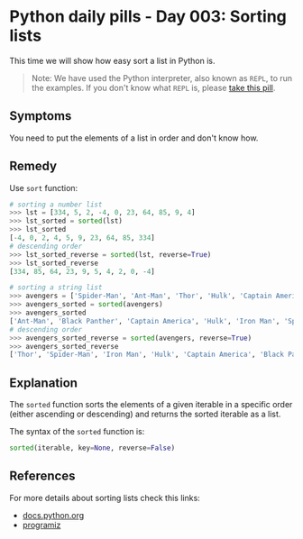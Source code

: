 # Python daily pills - Day 003: Sorting lists

This time we will show how easy sort a list in Python is.

> Note: We have used the Python interpreter, also known as `REPL`, to run the examples. If you don't know what `REPL` is, please [take this pill](../day-005).

## Symptoms

You need to put the elements of a list in order and don't know how.

## Remedy

Use `sort` function:

```python
# sorting a number list
>>> lst = [334, 5, 2, -4, 0, 23, 64, 85, 9, 4]
>>> lst_sorted = sorted(lst)
>>> lst_sorted
[-4, 0, 2, 4, 5, 9, 23, 64, 85, 334]
# descending order
>>> lst_sorted_reverse = sorted(lst, reverse=True)
>>> lst_sorted_reverse
[334, 85, 64, 23, 9, 5, 4, 2, 0, -4]

# sorting a string list
>>> avengers = ['Spider-Man', 'Ant-Man', 'Thor', 'Hulk', 'Captain America', 'Black Panther', 'Iron Man']
>>> avengers_sorted = sorted(avengers)
>>> avengers_sorted
['Ant-Man', 'Black Panther', 'Captain America', 'Hulk', 'Iron Man', 'Spider-Man', 'Thor']
# descending order
>>> avengers_sorted_reverse = sorted(avengers, reverse=True)
>>> avengers_sorted_reverse
['Thor', 'Spider-Man', 'Iron Man', 'Hulk', 'Captain America', 'Black Panther', 'Ant-Man']
```

## Explanation

The `sorted` function sorts the elements of a given iterable in a specific order (either ascending or descending) and returns the sorted iterable as a list.

The syntax of the `sorted` function is:

```python
sorted(iterable, key=None, reverse=False)
```

## References

For more details about sorting lists check this links:

- [docs.python.org](https://docs.python.org/3/library/stdtypes.html?highlight=sort#list.sort)
- [programiz](https://www.programiz.com/python-programming/methods/built-in/sorted)
